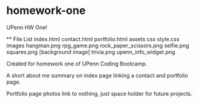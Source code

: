 # homework-one
UPenn HW One!


** File List
index.html
contact.html
portfolio.html
assets
    css
        style.css
    images
        hangman.png
        rpg_game.png
        rock_paper_scissors.png
        selfie.png
        squares.png [background image]
        trivia.png
        upenn_info_widget.png

Created for homework one of UPenn Coding Bootcamp.

A short about me summary on index page linking a contact and portfolio page.

Portfolio page photos link to nothing, just space holder for future projects.






